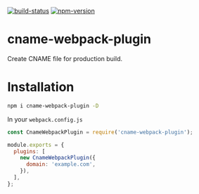 [![build-status](https://img.shields.io/travis/lozinsky/cname-webpack-plugin/master.svg?style=flat-square)](https://travis-ci.org/lozinsky/cname-webpack-plugin)
[![npm-version](https://img.shields.io/npm/v/cname-webpack-plugin.svg?style=flat-square)](https://www.npmjs.com/package/cname-webpack-plugin)

# cname-webpack-plugin

Create CNAME file for production build.

# Installation

```sh
npm i cname-webpack-plugin -D
```

In your `webpack.config.js`

```javascript
const CnameWebpackPlugin = require('cname-webpack-plugin');

module.exports = {
  plugins: [
    new CnameWebpackPlugin({
      domain: 'example.com',
    }),
  ],
};
```
